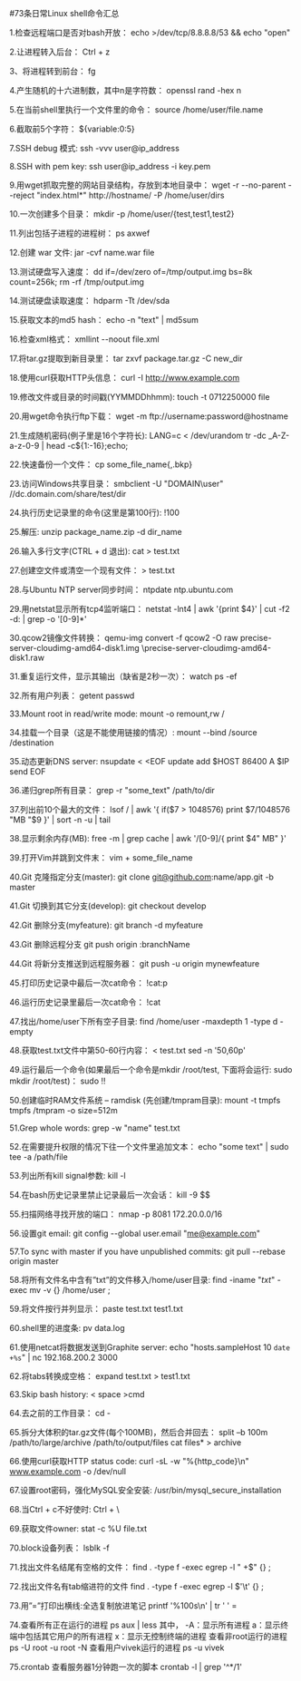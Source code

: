 #73条日常Linux shell命令汇总

1.检查远程端口是否对bash开放：
    echo >/dev/tcp/8.8.8.8/53 && echo "open"

2.让进程转入后台：
    Ctrl + z

3、将进程转到前台：
    fg

4.产生随机的十六进制数，其中n是字符数：
    openssl rand -hex n

5.在当前shell里执行一个文件里的命令：
    source /home/user/file.name

6.截取前5个字符：
    ${variable:0:5}

7.SSH debug 模式:
    ssh -vvv user@ip_address

8.SSH with pem key:
    ssh user@ip_address -i key.pem

9.用wget抓取完整的网站目录结构，存放到本地目录中：
    wget -r --no-parent --reject "index.html*" http://hostname/ -P /home/user/dirs

10.一次创建多个目录：
    mkdir -p /home/user/{test,test1,test2}

11.列出包括子进程的进程树：
    ps axwef

12.创建 war 文件:
    jar -cvf name.war file

13.测试硬盘写入速度：
    dd if=/dev/zero of=/tmp/output.img bs=8k count=256k; rm -rf /tmp/output.img

14.测试硬盘读取速度：
    hdparm -Tt /dev/sda

15.获取文本的md5 hash：
    echo -n "text" | md5sum

16.检查xml格式：
    xmllint --noout file.xml

17.将tar.gz提取到新目录里：
    tar zxvf package.tar.gz -C new_dir

18.使用curl获取HTTP头信息：
    curl -I http://www.example.com

19.修改文件或目录的时间戳(YYMMDDhhmm):
    touch -t 0712250000 file

20.用wget命令执行ftp下载：
    wget -m ftp://username:password@hostname

21.生成随机密码(例子里是16个字符长):
    LANG=c < /dev/urandom tr -dc _A-Z-a-z-0-9 | head -c${1:-16};echo;

22.快速备份一个文件：
    cp some_file_name{,.bkp}

23.访问Windows共享目录：
    smbclient -U "DOMAIN\user" //dc.domain.com/share/test/dir

24.执行历史记录里的命令(这里是第100行):
    !100

25.解压:
    unzip package_name.zip -d dir_name

26.输入多行文字(CTRL + d 退出):
    cat > test.txt

27.创建空文件或清空一个现有文件：
    \> test.txt

28.与Ubuntu NTP server同步时间：
    ntpdate ntp.ubuntu.com

29.用netstat显示所有tcp4监听端口：
    netstat -lnt4 | awk '{print $4}' | cut -f2 -d: | grep -o '[0-9]*'

30.qcow2镜像文件转换：
    qemu-img convert -f qcow2 -O raw precise-server-cloudimg-amd64-disk1.img \precise-server-cloudimg-amd64-disk1.raw

31.重复运行文件，显示其输出（缺省是2秒一次）：
    watch ps -ef

32.所有用户列表：
    getent passwd

33.Mount root in read/write mode:
    mount -o remount,rw /

34.挂载一个目录（这是不能使用链接的情况）:
    mount --bind /source /destination

35.动态更新DNS server:
    nsupdate < <EOF
    update add $HOST 86400 A $IP
    send
    EOF

36.递归grep所有目录：
    grep -r "some_text" /path/to/dir

37.列出前10个最大的文件：
    lsof / | awk '{ if($7 > 1048576) print $7/1048576 "MB "$9 }' | sort -n -u | tail

38.显示剩余内存(MB):
    free -m | grep cache | awk '/[0-9]/{ print $4" MB" }'

39.打开Vim并跳到文件末：
    vim + some_file_name

40.Git 克隆指定分支(master):
    git clone git@github.com:name/app.git -b master

41.Git 切换到其它分支(develop):
    git checkout develop

42.Git 删除分支(myfeature):
    git branch -d myfeature

43.Git 删除远程分支
    git push origin :branchName

44.Git 将新分支推送到远程服务器：
    git push -u origin mynewfeature

45.打印历史记录中最后一次cat命令：
    !cat:p

46.运行历史记录里最后一次cat命令：
    !cat

47.找出/home/user下所有空子目录:
    find /home/user -maxdepth 1 -type d -empty

48.获取test.txt文件中第50-60行内容：
    < test.txt sed -n '50,60p'

49.运行最后一个命令(如果最后一个命令是mkdir /root/test, 下面将会运行: sudo mkdir /root/test)：
    sudo !!

50.创建临时RAM文件系统 – ramdisk (先创建/tmpram目录):
    mount -t tmpfs tmpfs /tmpram -o size=512m

51.Grep whole words:
    grep -w "name" test.txt

52.在需要提升权限的情况下往一个文件里追加文本：
    echo "some text" | sudo tee -a /path/file

53.列出所有kill signal参数:
    kill -l

54.在bash历史记录里禁止记录最后一次会话：
    kill -9 $$

55.扫描网络寻找开放的端口：
    nmap -p 8081 172.20.0.0/16

56.设置git email:
    git config --global user.email "me@example.com"

57.To sync with master if you have unpublished commits:
    git pull --rebase origin master

58.将所有文件名中含有”txt”的文件移入/home/user目录:
    find -iname "*txt*" -exec mv -v {} /home/user \;

59.将文件按行并列显示：
    paste test.txt test1.txt

60.shell里的进度条:
    pv data.log

61.使用netcat将数据发送到Graphite server:
    echo "hosts.sampleHost 10 `date +%s`" | nc 192.168.200.2 3000

62.将tabs转换成空格：
    expand test.txt > test1.txt

63.Skip bash history:
    < space >cmd

64.去之前的工作目录：
    cd -

65.拆分大体积的tar.gz文件(每个100MB)，然后合并回去：
    split –b 100m /path/to/large/archive /path/to/output/files
    cat files* > archive

66.使用curl获取HTTP status code:
    curl -sL -w "%{http_code}\\n" www.example.com -o /dev/null

67.设置root密码，强化MySQL安全安装:
    /usr/bin/mysql_secure_installation

68.当Ctrl + c不好使时:
    Ctrl + \

69.获取文件owner:
    stat -c %U file.txt

70.block设备列表：
    lsblk -f

71.找出文件名结尾有空格的文件：
    find . -type f -exec egrep -l " +$" {} \;

72.找出文件名有tab缩进符的文件
    find . -type f -exec egrep -l $'\t' {} \;

73.用”=”打印出横线:全选复制放进笔记
    printf '%100s\n' | tr ' ' =

74.查看所有正在运行的进程
    ps aux | less
    其中，
    -A：显示所有进程
    a：显示终端中包括其它用户的所有进程
    x：显示无控制终端的进程
    查看非root运行的进程 ps -U root -u root -N
    查看用户vivek运行的进程 ps -u vivek

75.crontab 查看服务器1分钟跑一次的脚本
    crontab -l | grep '^*/1' 

